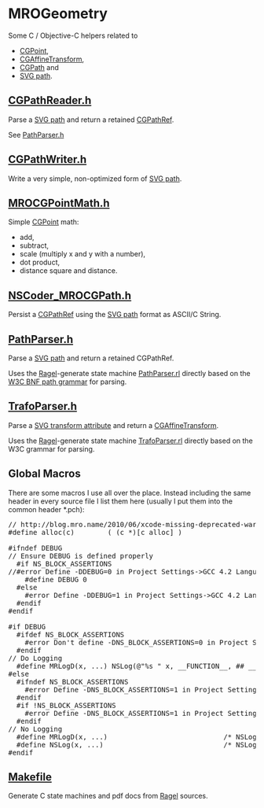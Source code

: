 
# MROGeometry

Some C / Objective-C helpers related to

- [CGPoint](http://developer.apple.com/library/mac/#documentation/GraphicsImaging/Reference/CGGeometry/Reference/reference.html%23//apple_ref/doc/uid/TP30000955-CH2g-C016211),
- [CGAffineTransform](http://developer.apple.com/library/ios/#documentation/GraphicsImaging/Reference/CGAffineTransform/Reference/reference.html%23//apple_ref/doc/c_ref/CGAffineTransform),
- [CGPath](http://developer.apple.com/library/ios/#documentation/GraphicsImaging/Reference/CGPath/Reference/reference.html) and
- [SVG path](http://www.w3.org/TR/SVG/paths.html).

## [CGPathReader.h](MROGeometry/blob/master/CGPathReader.h)

Parse a [SVG path](http://www.w3.org/TR/SVG/paths.html) and return a retained 
[CGPathRef](http://developer.apple.com/library/ios/#documentation/GraphicsImaging/Reference/CGPath/Reference/reference.html).

See [PathParser.h](MROGeometry/blob/master/PathParser.h)

## [CGPathWriter.h](MROGeometry/blob/master/CGPathWriter.h)

Write a very simple, non-optimized form of [SVG path](http://www.w3.org/TR/SVG11/paths.html#PathDataBNF).

## [MROCGPointMath.h](MROGeometry/blob/master/MROCGPointMath.h)

Simple [CGPoint](http://developer.apple.com/library/mac/#documentation/GraphicsImaging/Reference/CGGeometry/Reference/reference.html%23//apple_ref/doc/uid/TP30000955-CH2g-C016211)
math:

- add,
- subtract,
- scale (multiply x and y with a number),
- dot product,
- distance square and distance.

## [NSCoder_MROCGPath.h](MROGeometry/blob/master/NSCoder_MROCGPath.h)

Persist a [CGPathRef](http://developer.apple.com/library/ios/#documentation/GraphicsImaging/Reference/CGPath/Reference/reference.html)
using the [SVG path](http://www.w3.org/TR/SVG11/paths.html#PathDataBNF) format as ASCII/C String.
 
## [PathParser.h](MROGeometry/blob/master/PathParser.h)

Parse a [SVG path](http://www.w3.org/TR/SVG/paths.html) and return a retained CGPathRef.

Uses the [Ragel](http://www.complang.org/ragel/)-generate state machine 
[PathParser.rl](MROGeometry/blob/master/PathParser.rl) directly based on the [W3C BNF path grammar](http://www.w3.org/TR/SVG11/paths.html#PathDataBNF)
for parsing.

## [TrafoParser.h](MROGeometry/blob/master/TrafoParser.h)

Parse a [SVG transform attribute](http://www.w3.org/TR/SVG/coords.html#TransformAttribute) and 
return a [CGAffineTransform](http://developer.apple.com/library/ios/#documentation/GraphicsImaging/Reference/CGAffineTransform/Reference/reference.html%23//apple_ref/doc/c_ref/CGAffineTransform).

Uses the [Ragel](http://www.complang.org/ragel/)-generate state machine 
[TrafoParser.rl](MROGeometry/blob/master/TrafoParser.rl) directly based on the W3C grammar for parsing.


## Global Macros

There are some macros I use all over the place. Instead including the same header in every source
file I list them here (usually I put them into the common header *.pch):

<pre>
// http://blog.mro.name/2010/06/xcode-missing-deprecated-warnings/
#define alloc(c)        ( (c *)[c alloc] )

#ifndef DEBUG
// Ensure DEBUG is defined properly
  #if NS_BLOCK_ASSERTIONS
//#error Define -DDEBUG=0 in Project Settings->GCC 4.2 Language->Other C Flags
	#define DEBUG 0
  #else
    #error Define -DDEBUG=1 in Project Settings->GCC 4.2 Language->Other C Flags
  #endif
#endif

#if DEBUG
  #ifdef NS_BLOCK_ASSERTIONS
    #error Don't define -DNS_BLOCK_ASSERTIONS=0 in Project Settings->GCC 4.2 Language->Other C Flags
  #endif
// Do Logging
  #define MRLogD(x, ...) NSLog(@"%s " x, __FUNCTION__, ## __VA_ARGS__)
#else
  #ifndef NS_BLOCK_ASSERTIONS
    #error Define -DNS_BLOCK_ASSERTIONS=1 in Project Settings->GCC 4.2 Language->Other C Flags
  #endif
  #if !NS_BLOCK_ASSERTIONS
    #error Define -DNS_BLOCK_ASSERTIONS=1 in Project Settings->GCC 4.2 Language->Other C Flags
  #endif
// No Logging
  #define MRLogD(x, ...)                            /* NSLog(x,##__VA_ARGS__) */
  #define NSLog(x, ...)                             /* NSLog(x,##__VA_ARGS__) */
#endif
</pre>

## [Makefile](MROGeometry/blob/master/Makefile)

Generate C state machines and pdf docs from [Ragel](http://www.complang.org/ragel/) sources.
